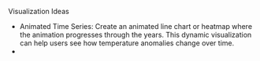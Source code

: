 Visualization Ideas
- Animated Time Series: Create an animated line chart or heatmap where the animation progresses through the years. This dynamic visualization can help users see how temperature anomalies change over time.
- 